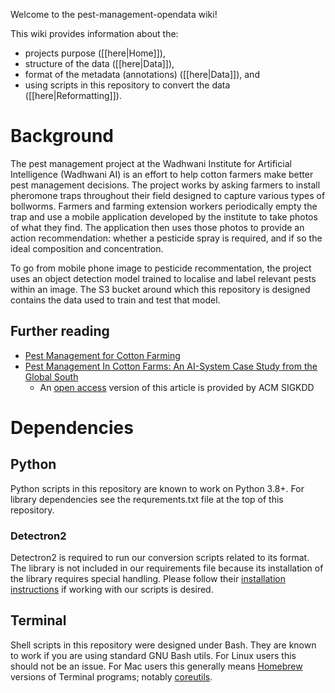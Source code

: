 Welcome to the pest-management-opendata wiki!

This wiki provides information about the:

* projects purpose ([[here|Home]]),
* structure of the data ([[here|Data]]),
* format of the metadata (annotations) ([[here|Data]]), and
* using scripts in this repository to convert the data ([[here|Reformatting]]).

# Background

The pest management project at the Wadhwani Institute for Artificial
Intelligence (Wadhwani AI) is an effort to help cotton farmers make
better pest management decisions. The project works by asking farmers
to install pheromone traps throughout their field designed to capture
various types of bollworms. Farmers and farming extension workers
periodically empty the trap and use a mobile application developed by
the institute to take photos of what they find. The application then
uses those photos to provide an action recommendation: whether a
pesticide spray is required, and if so the ideal composition and
concentration.

To go from mobile phone image to pesticide recommentation, the project
uses an object detection model trained to localise and label relevant
pests within an image. The S3 bucket around which this repository is
designed contains the data used to train and test that model.

## Further reading

* [Pest Management for Cotton
  Farming](https://www.wadhwaniai.org/programs/pest-management/)
* [Pest Management In Cotton Farms: An AI-System Case Study from the Global South](https://doi.org/10.1145/3394486.3403363)
  * An [open
  access](https://www.kdd.org/kdd2020/accepted-papers/view/pest-management-in-cotton-farms-an-ai-system-case-study-from-the-global-sou)
    version of this article is provided by ACM SIGKDD

# Dependencies

## Python

Python scripts in this repository are known to work on Python
3.8+. For library dependencies see the requrements.txt file at the top
of this repository.

### Detectron2

Detectron2 is required to run our conversion scripts related to its
format. The library is not included in our requirements file because
its installation of the library requires special handling. Please
follow their [installation
instructions](https://detectron2.readthedocs.io/en/latest/tutorials/install.html)
if working with our scripts is desired.

## Terminal

Shell scripts in this repository were designed under Bash. They are
known to work if you are using standard GNU Bash utils. For Linux
users this should not be an issue. For Mac users this generally means
[Homebrew](https://brew.sh/) versions of Terminal programs; notably
[coreutils](https://formulae.brew.sh/formula/coreutils).
